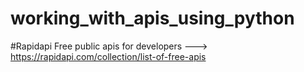 # working_with_apis_using_python

 #Rapidapi
 Free public apis for developers ---> https://rapidapi.com/collection/list-of-free-apis
